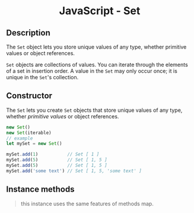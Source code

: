 <link rel="stylesheet" href="https://cdn.jsdelivr.net/npm/bootstrap-icons@1.5.0/font/bootstrap-icons.css">
<link rel="stylesheet" href="../source.css">

<h1 style="text-align:center;">JavaScript - Set</h1>

## Description
The `Set` object lets you store unique values of any type, whether primitive values or object references.

`Set` objects are collections of values. You can iterate through the elements of a set in insertion order. A value in the `Set` may only occur once; it is unique in the `Set`'s collection.

## Constructor
The `Set` lets you create `Set` objects that store unique values of any type, whether *primitive values* or object references.
```js
new Set()
new Set(iterable)
// example
let mySet = new Set()

mySet.add(1)           // Set [ 1 ]
mySet.add(5)           // Set [ 1, 5 ]
mySet.add(5)           // Set [ 1, 5 ]
mySet.add('some text') // Set [ 1, 5, 'some text' ]
```

## Instance methods
> this instance uses the same features of methods map.













